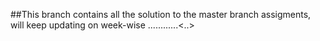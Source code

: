 ##This branch contains all the solution to the master branch assigments, will keep updating on week-wise
............<..>
